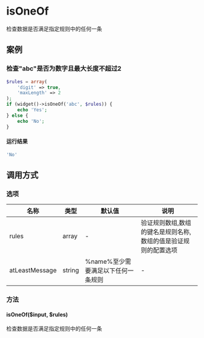 isOneOf
=======

检查数据是否满足指定规则中的任何一条

案例
----

### 检查"abc"是否为数字且最大长度不超过2
```php
$rules = array(
    'digit' => true,
    'maxLength' => 2
);
if (widget()->isOneOf('abc', $rules)) {
    echo 'Yes';
} else {
    echo 'No';
}
```

#### 运行结果
```php
'No'
```

调用方式
--------

### 选项

| 名称                | 类型    | 默认值                             | 说明                                                           |
|---------------------|---------|------------------------------------|----------------------------------------------------------------|
| rules               | array   | -                                  | 验证规则数组,数组的键名是规则名称,数组的值是验证规则的配置选项 |
| atLeastMessage      | string  | %name%至少需要满足以下任何一条规则 | -                                                              |

### 方法

#### isOneOf($input, $rules)
检查数据是否满足指定规则中的任何一条

